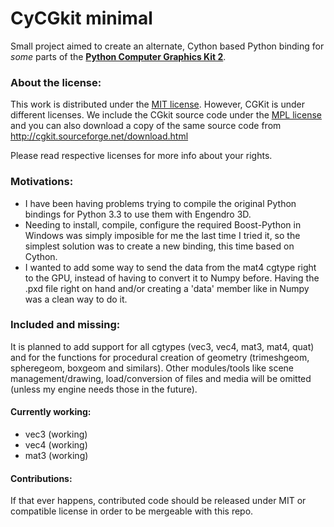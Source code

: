 # CyCGkit minimal

Small project aimed to create an alternate, Cython based Python binding for _some_ parts of the [__Python Computer 
Graphics Kit 2__](http://cgkit.sourceforge.net/).

### About the license:
This work is distributed under the [MIT license](https://opensource.org/licenses/MIT). However, CGKit is under 
different licenses. We include the CGkit source code under the [MPL license](https://www.mozilla.org/en-US/MPL/) 
and you can also download a copy of the same source code from http://cgkit.sourceforge.net/download.html

Please read respective licenses for more info about your rights.
  
### Motivations:
- I have been having problems trying to compile the original Python bindings for Python 3.3 to use them with 
 Engendro 3D. 
- Needing to install, compile, configure the required Boost-Python in Windows was simply imposible for me the last 
time I tried it, so the simplest solution was to create a new binding, this time based on Cython.
- I wanted to add some way to send the data from the mat4 cgtype right to the GPU, instead of having to convert it to 
Numpy before. Having the .pxd file right on hand and/or creating a 'data' member like in Numpy was a clean way to 
do it.

### Included and missing:
It is planned to add support for all cgtypes (vec3, vec4, mat3, mat4, quat) and for the functions for procedural 
creation of geometry (trimeshgeom, spheregeom, boxgeom and similars).
Other modules/tools like scene management/drawing, load/conversion of files and media will be omitted (unless my 
engine needs those in the future).

#### Currently working:
 - vec3 (working)
 - vec4 (working)
 - mat3 (working)
 
#### Contributions:
If that ever happens, contributed code should be released under MIT or compatible license in order to be mergeable 
with this repo.



